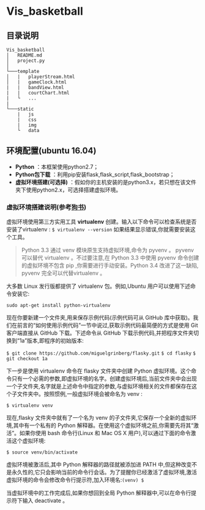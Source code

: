 # Vis_basketball

## 目录说明
```
Vis_basketball
│   README.md
│   project.py    
│
└───template
│   |   playerStream.html
│   |   gameClock.html
|   |   bandView.html
|   |   courtChart.html
|   └   ...
|
└───static
    |   js
    |   css
    |   img
    └   data
```

## 环境配置(ubuntu 16.04)
- **Python** ：本框架使用python2.7；
- **Python包下载** ：利用pip安装flask,flask_script,flask_bootstrap；
- **虚拟环境搭建(可选择)** ：假如你的主机安装的是python3.x，若只想在该文件夹下使用python2.x，可选择搭建虚拟环境。

### 虚拟环境搭建说明(参考[狗书](http://pan.baidu.com/s/1misgQbI))
虚拟环境使用第三方实用工具 **virtualenv** 创建。输入以下命令可以检查系统是否安装了virtualenv :
`$ virtualenv --version`
如果结果显示错误,你就需要安装这个工具。
>Python 3.3 通过 venv 模块原生支持虚拟环境,命令为 pyvenv 。 pyvenv 可以替代 virtualenv 。不过要注意,在 Python 3.3 中使用 pyvenv 命令创建的虚拟环境不包含 pip ,你需要进行手动安装。Python 3.4 改进了这一缺陷, pyvenv 完全可以代替virtualenv 。

大多数 Linux 发行版都提供了 virtualenv 包。例如,Ubuntu 用户可以使用下述命令安装它:

`sudo apt-get install python-virtualenv`

现在你要新建一个文件夹,用来保存示例代码(示例代码可从 GitHub 库中获取)。我们在前言的“如何使用示例代码”一节中说过,获取示例代码最简便的方式是使用 Git 客户端直接从 GitHub 下载。下述命令从 GitHub 下载示例代码,并把程序文件夹切换到“1a”版本,即程序的初始版本:

`$ git clone https://github.com/miguelgrinberg/flasky.git`
`$ cd flasky`
`$ git checkout 1a`

下一步是使用 virtualenv 命令在 flasky 文件夹中创建 Python 虚拟环境。这个命令只有一个必需的参数,即虚拟环境的名字。创建虚拟环境后,当前文件夹中会出现一个子文件夹,名字就是上述命令中指定的参数,与虚拟环境相关的文件都保存在这个子文件夹中。按照惯例,一般虚拟环境会被命名为 venv :

`$ virtualenv venv`

现在,flasky 文件夹中就有了一个名为 venv 的子文件夹,它保存一个全新的虚拟环境,其中有一个私有的 Python 解释器。在使用这个虚拟环境之前,你需要先将其“激活”。如果你使用 bash 命令行(Linux 和 Mac OS X 用户),可以通过下面的命令激活这个虚拟环境:

`$ source venv/bin/activate`

虚拟环境被激活后,其中 Python 解释器的路径就被添加进 PATH 中,但这种改变不是永久性的,它只会影响当前的命令行会话。为了提醒你已经激活了虚拟环境,激活虚拟环境的命令会修改命令行提示符,加入环境名:`(venv) $`

当虚拟环境中的工作完成后,如果你想回到全局 Python 解释器中,可以在命令行提示符下输入 deactivate 。
